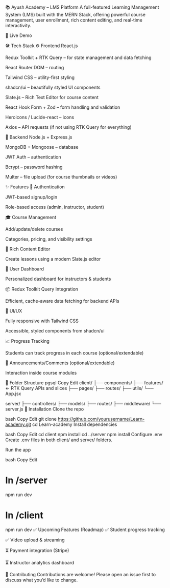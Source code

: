 📚 Ayush Academy – LMS Platform
A full-featured Learning Management System (LMS) built with the MERN Stack, offering powerful course management, user enrollment, rich content editing, and real-time interactivity.


🚀 Live Demo


🛠️ Tech Stack
⚙️ Frontend
React.js

Redux Toolkit + RTK Query – for state management and data fetching

React Router DOM – routing

Tailwind CSS – utility-first styling

shadcn/ui – beautifully styled UI components

Slate.js – Rich Text Editor for course content

React Hook Form + Zod – form handling and validation

Heroicons / Lucide-react – icons

Axios – API requests (if not using RTK Query for everything)

🔧 Backend
Node.js + Express.js

MongoDB + Mongoose – database

JWT Auth – authentication

Bcrypt – password hashing

Multer – file upload (for course thumbnails or videos)

✨ Features
🔐 Authentication

JWT-based signup/login

Role-based access (admin, instructor, student)

🎓 Course Management

Add/update/delete courses

Categories, pricing, and visibility settings

🧠 Rich Content Editor

Create lessons using a modern Slate.js editor

👤 User Dashboard

Personalized dashboard for instructors & students

📦 Redux Toolkit Query Integration

Efficient, cache-aware data fetching for backend APIs

🎨 UI/UX

Fully responsive with Tailwind CSS

Accessible, styled components from shadcn/ui

📈 Progress Tracking

Students can track progress in each course (optional/extendable)

💬 Announcements/Comments (optional/extendable)

Interaction inside course modules

🧩 Folder Structure
pgsql
Copy
Edit
client/
  ├── components/
  ├── features/  ← RTK Query APIs and slices
  ├── pages/
  ├── routes/
  ├── utils/
  └── App.jsx

server/
  ├── controllers/
  ├── models/
  ├── routes/
  ├── middleware/
  └── server.js
🧪 Installation
Clone the repo

bash
Copy
Edit
git clone https://github.com/yourusername/Learn-academy.git
cd Learn-academy
Install dependencies

bash
Copy
Edit
cd client
npm install
cd ../server
npm install
Configure .env
Create .env files in both client/ and server/ folders.

Run the app

bash
Copy
Edit
# In /server
npm run dev

# In /client
npm run dev
✅ Upcoming Features (Roadmap)
✅ Student progress tracking

✅ Video upload & streaming

⏳ Payment integration (Stripe)


⏳ Instructor analytics dashboard

🤝 Contributing
Contributions are welcome! Please open an issue first to discuss what you’d like to change.
